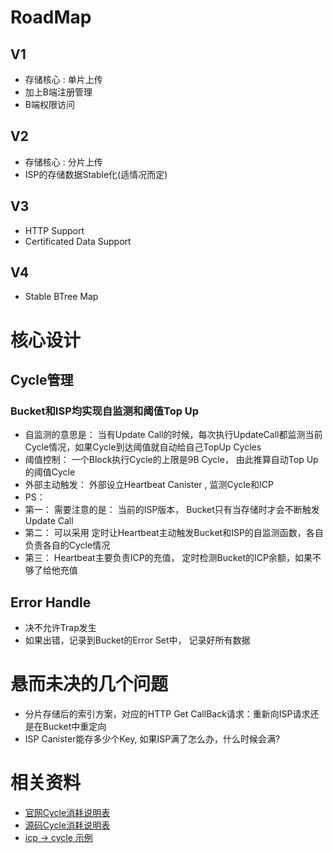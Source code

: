 # RoadMap
## V1
- 存储核心 : 单片上传
- 加上B端注册管理
- B端权限访问

## V2
- 存储核心 : 分片上传
- ISP的存储数据Stable化(适情况而定)

## V3
- HTTP Support
- Certificated Data Support

## V4
- Stable BTree Map

# 核心设计
## Cycle管理
### Bucket和ISP均实现自监测和阈值Top Up
- 自监测的意思是： 当有Update Call的时候，每次执行UpdateCall都监测当前Cycle情况，如果Cycle到达阈值就自动给自己TopUp Cycles
- 阈值控制： 一个Block执行Cycle的上限是9B Cycle， 由此推算自动Top Up的阈值Cycle
- 外部主动触发： 外部设立Heartbeat Canister , 监测Cycle和ICP
- PS： 
- 第一： 需要注意的是： 当前的ISP版本， Bucket只有当存储时才会不断触发Update Call
- 第二： 可以采用 定时让Heartbeat主动触发Bucket和ISP的自监测函数，各自负责各自的Cycle情况
- 第三： Heartbeat主要负责ICP的充值， 定时检测Bucket的ICP余额，如果不够了给他充值

## Error Handle
- 决不允许Trap发生
- 如果出错，记录到Bucket的Error Set中， 记录好所有数据


# 悬而未决的几个问题
- 分片存储后的索引方案，对应的HTTP Get CallBack请求：重新向ISP请求还是在Bucket中重定向
- ISP Canister能存多少个Key, 如果ISP满了怎么办，什么时候会满?

# 相关资料
- [官网Cycle消耗说明表](https://smartcontracts.org/docs/developers-guide/computation-and-storage-costs.html)
- [源码Cycle消耗说明表](https://github.com/dfinity/ic/blob/master/rs/config/src/subnet_config.rs)
- [icp -> cycle 示例](https://github.com/C-B-Elite/icp_to_cycle)